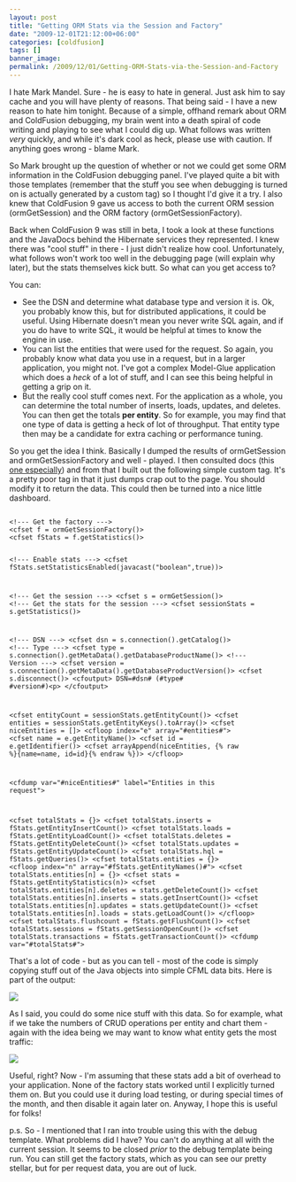 ```yaml
---
layout: post
title: "Getting ORM Stats via the Session and Factory"
date: "2009-12-01T21:12:00+06:00"
categories: [coldfusion]
tags: []
banner_image: 
permalink: /2009/12/01/Getting-ORM-Stats-via-the-Session-and-Factory
---
```


I hate Mark Mandel. Sure - he is easy to hate in general. Just ask him to say cache and you will have plenty of reasons. That being said - I have a new reason to hate him tonight. Because of a simple, offhand remark about ORM and ColdFusion debugging, my brain went into a death spiral of code writing and playing to see what I could dig up. What follows was written <i>very</i> quickly, and while it's dark cool as heck, please use with caution. If anything goes wrong - blame Mark.
<!--more-->
So Mark brought up the question of whether or not we could get some ORM information in the ColdFusion debugging panel. I've played quite a bit with those templates (remember that the stuff you see when debugging is turned on is actually generated by a custom tag) so I thought I'd give it a try. I also knew that ColdFusion 9 gave us access to both the current ORM session (ormGetSession) and the ORM factory (ormGetSessionFactory). 

Back when ColdFusion 9 was still in beta, I took a look at these functions and the JavaDocs behind the Hibernate services they represented. I knew there was "cool stuff" in there - I just didn't realize how cool. Unfortunately, what follows won't work too well in the debugging page (will explain why later), but the stats themselves kick butt. So what can you get access to? 

You can:

<ul>
<li>See the DSN and determine what database type and version it is. Ok, you probably know this, but for distributed applications, it could be useful. Using Hibernate doesn't mean you never write SQL again, and if you do have to write SQL, it would be helpful at times to know the engine in use.
<li>You can list the entities that were used for the request. So again, you probably know what data you use in a request, but in a larger application, you might not. I've got a complex Model-Glue application which does a <i>heck</i> of a lot of stuff, and I can see this being helpful in getting a grip on it.
<li>But the really cool stuff comes next. For the application as a whole, you can determine the total number of inserts, loads, updates, and deletes. You can then get the totals <b>per entity</b>. So for example, you may find that one type of data is getting a heck of lot of throughput. That entity type then may be a candidate for extra caching or performance tuning.
</ul>

So you get the idea I think. Basically I dumped the results of ormGetSession and ormGetSessionFactory and well - played. I then consulted docs (this <a href="https://www.hibernate.org/hib_docs/v3/api/org/hibernate/stat/Statistics.html">one especially</a>) and from that I built out the following simple custom tag. It's a pretty poor tag in that it just dumps crap out to the page. You should modify it to return the data. This could then be turned into a nice little dashboard.

<code>
&lt;!--- Get the factory ---&gt;
&lt;cfset f = ormGetSessionFactory()&gt;
&lt;cfset fStats = f.getStatistics()&gt;

&lt;!--- Enable stats ---&gt;
&lt;cfset fStats.setStatisticsEnabled(javacast("boolean",true))&gt;

&lt;!--- Get the session ---&gt;
&lt;cfset s = ormGetSession()&gt;
&lt;!--- Get the stats for the session ---&gt;
&lt;cfset sessionStats = s.getStatistics()&gt;

&lt;!--- DSN ---&gt;
&lt;cfset dsn = s.connection().getCatalog()&gt;
&lt;!--- Type ---&gt;
&lt;cfset type = s.connection().getMetaData().getDatabaseProductName()&gt;
&lt;!--- Version ---&gt;
&lt;cfset version = s.connection().getMetaData().getDatabaseProductVersion()&gt;
&lt;cfset s.disconnect()&gt;
&lt;cfoutput&gt;
DSN=#dsn# (#type# #version#)&lt;p&gt;
&lt;/cfoutput&gt;

&lt;cfset entityCount = sessionStats.getEntityCount()&gt;
&lt;cfset entities = sessionStats.getEntityKeys().toArray()&gt;
&lt;cfset niceEntities = []&gt;
&lt;cfloop index="e" array="#entities#"&gt;
	&lt;cfset name = e.getEntityName()&gt;
	&lt;cfset id = e.getIdentifier()&gt;
	&lt;cfset arrayAppend(niceEntities, {% raw %}{name=name, id=id}{% endraw %})&gt;
&lt;/cfloop&gt;

&lt;cfdump var="#niceEntities#" label="Entities in this request"&gt;

&lt;cfset totalStats = {}&gt;
&lt;cfset totalStats.inserts = fStats.getEntityInsertCount()&gt;
&lt;cfset totalStats.loads = fStats.getEntityLoadCount()&gt;
&lt;cfset totalStats.deletes = fStats.getEntityDeleteCount()&gt;
&lt;cfset totalStats.updates = fStats.getEntityUpdateCount()&gt;
&lt;cfset totalStats.hql = fStats.getQueries()&gt;
&lt;cfset totalStats.entities = {}&gt;
&lt;cfloop index="n" array="#fStats.getEntityNames()#"&gt;
	&lt;cfset totalStats.entities[n] = {}&gt;
	&lt;cfset stats = fStats.getEntityStatistics(n)&gt;
	&lt;cfset totalStats.entities[n].deletes = stats.getDeleteCount()&gt;
	&lt;cfset totalStats.entities[n].inserts = stats.getInsertCount()&gt;
	&lt;cfset totalStats.entities[n].updates = stats.getUpdateCount()&gt;
	&lt;cfset totalStats.entities[n].loads = stats.getLoadCount()&gt;
&lt;/cfloop&gt;
&lt;cfset totalStats.flushcount = fStats.getFlushCount()&gt;
&lt;cfset totalStats.sessions = fStats.getSessionOpenCount()&gt;
&lt;cfset totalStats.transactions = fStats.getTransactionCount()&gt;
&lt;cfdump var="#totalStats#"&gt;
</code>

That's a lot of code - but as you can tell - most of the code is simply copying stuff out of the Java objects into simple CFML data bits. Here is part of the output:

<img src="https://static.raymondcamden.com/images/Picture 193.png" />

As I said, you could do some nice stuff with this data. So for example, what if we take the numbers of CRUD operations per entity and chart them - again with the idea being we may want to know what entity gets the most traffic:

<img src="https://static.raymondcamden.com/images/cfjedi/Picture 340.png" />

Useful, right? Now - I'm assuming that these stats add a bit of overhead to your application. None of the factory stats worked until I explicitly turned them on. But you could use it during load testing, or during special times of the month, and then disable it again later on. Anyway, I hope this is useful for folks!

p.s. So - I mentioned that I ran into trouble using this with the debug template. What problems did I have? You can't do anything at all with the current session. It seems to be closed <i>prior</i> to the debug template being run. You can still get the factory stats, which as you can see our pretty stellar, but for per request data, you are out of luck.